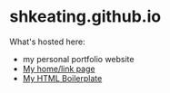 # shkeating.github.io

What's hosted here:
- my personal portfolio website 
- [My home/link page](https://shkeating.github.io/links)
- [My HTML Boilerplate](https://shkeating.github.io/html-boilerplate/index.html)
